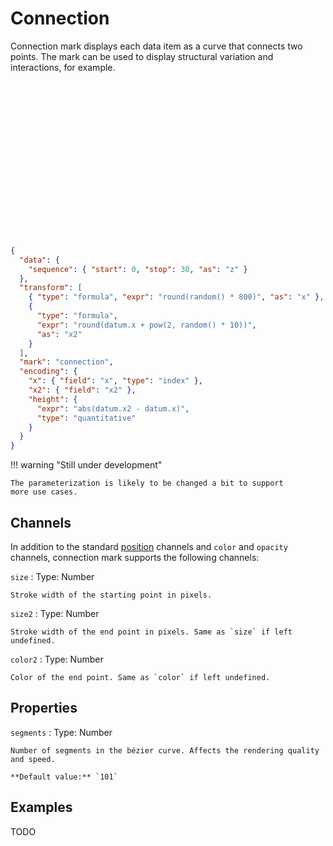 # Connection

Connection mark displays each data item as a curve that connects two points.
The mark can be used to display structural variation and interactions, for example.

<div class="embed-example">
<div class="embed-container" style="height: 250px"></div>
<div class="embed-spec">

```json
{
  "data": {
    "sequence": { "start": 0, "stop": 30, "as": "z" }
  },
  "transform": [
    { "type": "formula", "expr": "round(random() * 800)", "as": "x" },
    {
      "type": "formula",
      "expr": "round(datum.x + pow(2, random() * 10))",
      "as": "x2"
    }
  ],
  "mark": "connection",
  "encoding": {
    "x": { "field": "x", "type": "index" },
    "x2": { "field": "x2" },
    "height": {
      "expr": "abs(datum.x2 - datum.x)",
      "type": "quantitative"
    }
  }
}
```

</div>
</div>

!!! warning "Still under development"

    The parameterization is likely to be changed a bit to support
    more use cases.

## Channels

In addition to the standard [position](../encoding/index.md) channels and
`color` and `opacity` channels, connection mark supports the following channels:

`size`
: Type: Number

    Stroke width of the starting point in pixels.

`size2`
: Type: Number

    Stroke width of the end point in pixels. Same as `size` if left undefined.

`color2`
: Type: Number

    Color of the end point. Same as `color` if left undefined.

## Properties

`segments`
: Type: Number

    Number of segments in the bézier curve. Affects the rendering quality and speed.

    **Default value:** `101`

## Examples

TODO
